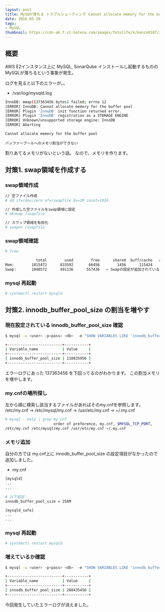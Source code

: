 ```yaml
---
layout: post
title: MySQが落ちる トラブルシューティング Cannot allocate memory for the buffer pool
date: 2016-05-20
tags:
- MySQL
thumbnail: https://cdn-ak.f.st-hatena.com/images/fotolife/k/kenzo0107/20160520/20160520103201.jpg
---
```


## 概要

AWS E2インスタンス上に MySQL, SonarQube インストールし起動するものの
MySQLが落ちるという事象が発生。

ログを見ると以下のエラーが。。

- /var/log/mysqld.log

```sh
InnoDB: mmap(137363456 bytes) failed; errno 12
[ERROR] InnoDB: Cannot allocate memory for the buffer pool
[ERROR] Plugin 'InnoDB' init function returned error.
[ERROR] Plugin 'InnoDB' registration as a STORAGE ENGINE
[ERROR] Unknown/unsupported storage engine: InnoDB
[ERROR] Aborting
```

```
Cannot allocate memory for the buffer pool

バッファープールへのメモリ割当ができない
```

割りあてるメモリがないという話。
なので、メモリを作ります。


## 対策1. swap領域を作成する

### swap領域作成

```sh
// 空ファイル作成
# dd if=/dev/zero of=/swapfile bs=1M count=1024

// 作成した空ファイルをswap領域に設定
# mkswap /swapfile

// スワップ領域を有効化
# swapon /swapfile
```

### swap領域確認

```sh
# free

              total        used        free      shared  buff/cache   available
Mem:        1015472      833592       66456        1456      115424       54708
Swap:       1048572      491136      557436   ← Swapの設定が追加されていることを確認
```

### mysql 再起動

```sh
# systemctl restart mysqld
```



## 対策2. innodb_buffer_pool_size の割当を増やす

### 現在設定されている innodb_buffer_pool_size 確認

```sh
$ mysql -u <user> -p<pass> <db>  -e "SHOW VARIABLES LIKE 'innodb_buffer_pool_size'"

+-------------------------+-----------+
| Variable_name           | Value     |
+-------------------------+-----------+
| innodb_buffer_pool_size | 118835956 |
+-------------------------+-----------+
```

エラーログにあった 137363456 を下回ってるのがわかります。
この割当メモリを増やします。

### my.cnfの場所探し

左から順に検索し該当するファイルがあればそのmy.cnfを参照します。
/etc/my.cnf → /etc/mysql/my.cnf → /usr/etc/my.cnf → ~/.my.cnf

```sh
# mysql --help | grep my.cnf
                      order of preference, my.cnf, $MYSQL_TCP_PORT,
/etc/my.cnf /etc/mysql/my.cnf /usr/etc/my.cnf ~/.my.cnf
```

### メモリ追加

自分の方では
my.cnf上に innodb_buffer_pool_size の設定項目がなかったので
追加しました。

- my.cnf

```sh
[mysqld]
...
...

# 以下追加
innodb_buffer_pool_size = 256M

[mysqld_safe]
...
...
```

### mysql 再起動

```sh
# systemctl restart mysqld
```

### 増えているか確認

```sh
$ mysql -u <user> -p<pass> <db>  -e "SHOW VARIABLES LIKE 'innodb_buffer_pool_size'"

+-------------------------+-----------+
| Variable_name           | Value     |
+-------------------------+-----------+
| innodb_buffer_pool_size | 268435456 |
+-------------------------+-----------+
```


今回発生していたエラーログが消えました。
